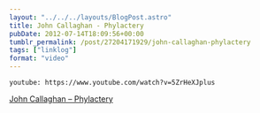 ```yaml
---
layout: "../../../layouts/BlogPost.astro"
title: John Callaghan - Phylactery
pubDate: 2012-07-14T18:09:56+00:00
tumblr_permalink: /post/27204171929/john-callaghan-phylactery
tags: ["linklog"]
format: "video"
---
```


`youtube: https://www.youtube.com/watch?v=5ZrHeXJplus`

[John Callaghan &#8211; Phylactery][1]

[1]: https://www.youtube.com/watch?v=5ZrHeXJplus
